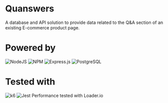 # Quanswers

A database and API solution to provide data related to the Q&A section of an existing E-commerce product page.

# Powered by

![NodeJS](https://img.shields.io/badge/node.js-6DA55F?style=for-the-badge&logo=node.js&logoColor=white)
![NPM](https://img.shields.io/badge/NPM-%23CB3837.svg?style=for-the-badge&logo=npm&logoColor=white)
![Express.js](https://img.shields.io/badge/express.js-%23404d59.svg?style=for-the-badge&logo=express&logoColor=%2361DAFB)
![PostgreSQL](https://img.shields.io/badge/-PostgreSQL-336791?style=flat-square&logo=postgresql&logoColor=white)

# Tested with 

![k6](https://img.shields.io/badge/k6-7D64FF.svg?style=for-the-badge&logo=k6&logoColor=white)
![Jest](https://img.shields.io/badge/Jest-C21325.svg?style=for-the-badge&logo=Jest&logoColor=white)
Performance tested with Loader.io
